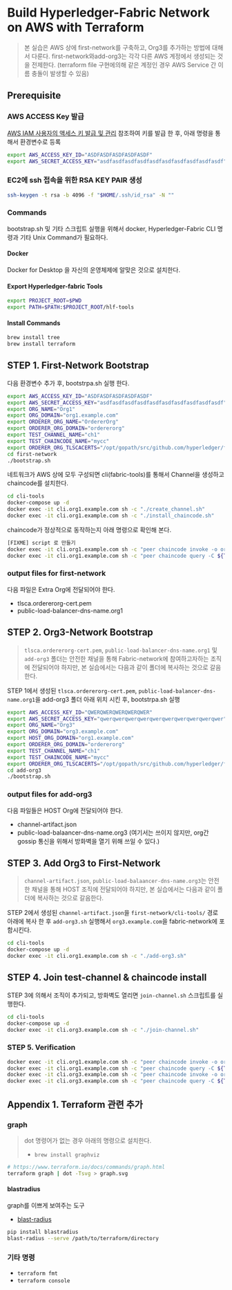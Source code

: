 # Build Hyperledger-Fabric Network on AWS with Terraform

> 본 실습은 AWS 상에 first-network를 구축하고, Org3를 추가하는 방법에 대해서 다룬다.
> first-network와add-org3는 각각 다른 AWS 계정에서 생성되는 것을 전제한다. (terraform file 구현에의해 같은 계정인 경우 AWS Service 간 이름 충돌이 발생할 수 있음)  

## Prerequisite

### AWS ACCESS Key 발급

[AWS IAM 사용자의 액세스 키 발급 및 관리](https://www.44bits.io/ko/post/publishing_and_managing_aws_user_access_key) 참조하여 키를 발급 한 후, 아래 명령을 통해서 환경변수로 등록

```bash
export AWS_ACCESS_KEY_ID="ASDFASDFASDFASDFASDF"
export AWS_SECRET_ACCESS_KEY="asdfasdfasdfasdfasdfasdfasdfasdfasdfasdf"
```

### EC2에 ssh 접속을 위한 RSA KEY PAIR 생성

```bash
ssh-keygen -t rsa -b 4096 -f "$HOME/.ssh/id_rsa" -N ""
```

### Commands

bootstrap.sh 및 기타 스크립트 실행을 위해서 docker, Hyperledger-Fabric CLI 명령과 기타 Unix Command가 필요하다.

#### Docker

Docker for Desktop 을 자신의 운영체제에 알맞은 것으로 설치한다.

#### Export Hyperledger-fabric Tools

```bash
export PROJECT_ROOT=$PWD
export PATH=$PATH:$PROJECT_ROOT/hlf-tools
```

#### Install Commands

```bash
brew install tree
brew install terraform
```

## STEP 1. First-Network Bootstrap

다음 환경변수 추가 후, bootstrpa.sh 실행 한다.

```bash
export AWS_ACCESS_KEY_ID="ASDFASDFASDFASDFASDF"
export AWS_SECRET_ACCESS_KEY="asdfasdfasdfasdfasdfasdfasdfasdfasdfasdf"
export ORG_NAME="Org1"
export ORG_DOMAIN="org1.example.com"
export ORDERER_ORG_NAME="OrdererOrg"
export ORDERER_ORG_DOMAIN="ordererorg"
export TEST_CHANNEL_NAME="ch1"
export TEST_CHAINCODE_NAME="mycc"
export ORDERER_ORG_TLSCACERTS="/opt/gopath/src/github.com/hyperledger/fabric/peer/crypto/ordererOrganizations/ordererorg/msp/tlscacerts/tlsca.ordererorg-cert.pem"
cd first-network
./bootstrap.sh
```

네트워크가 AWS 상에 모두 구성되면 cli(fabric-tools)를 통해서 Channel을 생성하고 chaincode를 설치한다.

```bash
cd cli-tools
docker-compose up -d
docker exec -it cli.org1.example.com sh -c "./create_channel.sh"
docker exec -it cli.org1.example.com sh -c "./install_chaincode.sh"
```

chaincode가 정상적으로 동작하는지 아래 명령으로 확인해 본다.

```bash
[FIXME] script 로 만들기
docker exec -it cli.org1.example.com sh -c "peer chaincode invoke -o orderer0.ordererorg:57050 --tls true --cafile ${ORDERER_ORG_TLSCACERTS} -C ${TEST_CHANNEL_NAME} -n ${TEST_CHAINCODE_NAME} -c '{\"Args\":[\"invoke\",\"a\",\"b\",\"10\"]}'"
docker exec -it cli.org1.example.com sh -c "peer chaincode query -C ${TEST_CHANNEL_NAME} -n ${TEST_CHAINCODE_NAME} -c '{\"Args\":[\"query\",\"a\"]}'"
```

### output files for first-network

다음 파일은 Extra Org에 전달되어야 한다.

* tlsca.ordererorg-cert.pem
* public-load-balancer-dns-name.org1

## STEP 2. Org3-Network Bootstrap

> `tlsca.ordererorg-cert.pem`, `public-load-balancer-dns-name.org1` 및 `add-org3` 폴더는 안전한 채널을 통해 Fabric-network에 참여하고자하는 조직에 전달되어야 하지만, 본 실습에서는 다음과 같이 폴더에 복사하는 것으로 갈음한다.

STEP 1에서 생성된 `tlsca.ordererorg-cert.pem`, `public-load-balancer-dns-name.org1`을 add-org3 폴더 아래 위치 시킨 후, bootstrpa.sh 실행

```bash
export AWS_ACCESS_KEY_ID="QWERQWERQWERQWERQWER"
export AWS_SECRET_ACCESS_KEY="qwerqwerqwerqwerqwerqwerqwerqwerqwerqwer"
export ORG_NAME="Org3"
export ORG_DOMAIN="org3.example.com"
export HOST_ORG_DOMAIN="org1.example.com"
export ORDERER_ORG_DOMAIN="ordererorg"
export TEST_CHANNEL_NAME="ch1"
export TEST_CHAINCODE_NAME="mycc"
export ORDERER_ORG_TLSCACERTS="/opt/gopath/src/github.com/hyperledger/fabric/peer/crypto/ordererOrganizations/ordererorg/msp/tlscacerts/tlsca.ordererorg-cert.pem"
cd add-org3
./bootstrap.sh
```

### output files for add-org3

다음 파일들은 HOST Org에 전달되어야 한다.

* channel-artifact.json
* public-load-balaancer-dns-name.org3 (여기서는 쓰이지 않지만, org간 gossip 통신을 위해서 방화벽을 열기 위해 쓰일 수 있다.)

## STEP 3. Add Org3 to First-Network

> `channel-artifact.json`, `public-load-balaancer-dns-name.org3`는 안전한 채널을 통해 HOST 조직에 전달되어야 하지만, 본 실습에서는 다음과 같이 폴더에 복사하는 것으로 갈음한다.  

STEP 2에서 생성된 `channel-artifact.json`을 `first-network/cli-tools/` 경로 아래에 복사 한 후 `add-org3.sh` 실행해서 `org3.example.com`을 fabric-network에 포함시킨다.

```bash
cd cli-tools
docker-compose up -d
docker exec -it cli.org1.example.com sh -c "./add-org3.sh"
```

## STEP 4. Join test-channel & chaincode install  

STEP 3에 의해서 조직이 추가되고, 방화벽도 열리면 `join-channel.sh` 스크립트를 실행한다.

```bash
cd cli-tools
docker-compose up -d
docker exec -it cli.org3.example.com sh -c "./join-channel.sh"
```

### STEP 5. Verification

```bash
docker exec -it cli.org1.example.com sh -c "peer chaincode invoke -o orderer0.ordererorg:57050 --tls true --cafile ${ORDERER_ORG_TLSCACERTS} -C ${TEST_CHANNEL_NAME} -n ${TEST_CHAINCODE_NAME} -c '{\"Args\":[\"invoke\",\"a\",\"b\",\"10\"]}'"
docker exec -it cli.org1.example.com sh -c "peer chaincode query -C ${TEST_CHANNEL_NAME} -n ${TEST_CHAINCODE_NAME} -c '{\"Args\":[\"query\",\"a\"]}'"
docker exec -it cli.org3.example.com sh -c "peer chaincode invoke -o orderer0.ordererorg:57050 --tls true --cafile ${ORDERER_ORG_TLSCACERTS} -C ${TEST_CHANNEL_NAME} -n ${TEST_CHAINCODE_NAME} -c '{\"Args\":[\"invoke\",\"a\",\"b\",\"10\"]}'"
docker exec -it cli.org3.example.com sh -c "peer chaincode query -C ${TEST_CHANNEL_NAME} -n ${TEST_CHAINCODE_NAME} -c '{\"Args\":[\"query\",\"a\"]}'"
```

## Appendix 1. Terraform 관련 추가

### graph

> dot 명령어가 없는 경우 아래의 명령으로 설치한다.
>
> * `brew install graphviz`

```bash
# https://www.terraform.io/docs/commands/graph.html
terraform graph | dot -Tsvg > graph.svg
```

#### blastradius

graph를 이쁘게 보여주는 도구

* [blast-radius](https://github.com/28mm/blast-radius)

```bash
pip install blastradius
blast-radius --serve /path/to/terraform/directory
```

### 기타 명령

* `terraform fmt`
* `terraform console`
